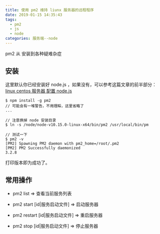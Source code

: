 ```yaml
---
title: 使用 pm2 维持 liunx 服务器的远程程序
date: 2019-01-15 14:35:43
tags: 
  - pm2 
  - js
  - node
categories: 服务端--node
---
```


pm2 从 安装到各种疑难杂症

<!-- more -->

## 安装

这里默认你已经安装好 node.js ，如果没有，可以参考这篇文章的前半部分：[linux centos 服务器 配置 node.js](https://feke9432.github.io/2017/12/24/2017-12-24-linux-node/)

```
$ npm install -g pm2
// 可能会有一堆警告，不用理睬，这里省略了
...

// 注意换掉 node 安装目录
$ ln -s /node/node-v10.15.0-linux-x64/bin/pm2 /usr/local/bin/pm

// 测试一下
$ pm2 -v
[PM2] Spawning PM2 daemon with pm2_home=/root/.pm2
[PM2] PM2 Successfully daemonized
3.2.8
```

打印版本即为成功了。

## 常用操作

* pm2 list => 查看当前服务列表

* pm2 start [id|服务启动文件] => 启动服务器

* pm2 restart [id|服务启动文件] => 重启服务器

* pm2 stop [id|服务启动文件] => 停止服务器